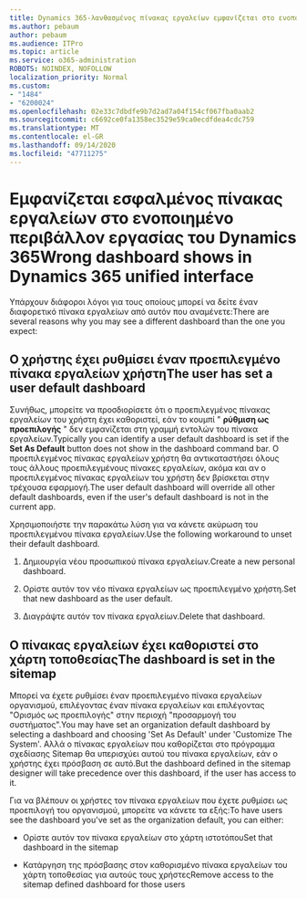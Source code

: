 ```yaml
---
title: Dynamics 365-λανθασμένος πίνακας εργαλείων εμφανίζεται στο ενοποιημένο περιβάλλον εργασίας του Dynamics 365
ms.author: pebaum
author: pebaum
ms.audience: ITPro
ms.topic: article
ms.service: o365-administration
ROBOTS: NOINDEX, NOFOLLOW
localization_priority: Normal
ms.custom:
- "1484"
- "6200024"
ms.openlocfilehash: 02e33c7dbdfe9b7d2ad7a04f154cf067fba0aab2
ms.sourcegitcommit: c6692ce0fa1358ec3529e59ca0ecdfdea4cdc759
ms.translationtype: MT
ms.contentlocale: el-GR
ms.lasthandoff: 09/14/2020
ms.locfileid: "47711275"
---
```

# <a name="wrong-dashboard-shows-in-dynamics-365-unified-interface"></a><span data-ttu-id="d06ea-102">Εμφανίζεται εσφαλμένος πίνακας εργαλείων στο ενοποιημένο περιβάλλον εργασίας του Dynamics 365</span><span class="sxs-lookup"><span data-stu-id="d06ea-102">Wrong dashboard shows in Dynamics 365 unified interface</span></span>

<span data-ttu-id="d06ea-103">Υπάρχουν διάφοροι λόγοι για τους οποίους μπορεί να δείτε έναν διαφορετικό πίνακα εργαλείων από αυτόν που αναμένετε:</span><span class="sxs-lookup"><span data-stu-id="d06ea-103">There are several reasons why you may see a different dashboard than the one you expect:</span></span>

## <a name="the-user-has-set-a-user-default-dashboard"></a><span data-ttu-id="d06ea-104">Ο χρήστης έχει ρυθμίσει έναν προεπιλεγμένο πίνακα εργαλείων χρήστη</span><span class="sxs-lookup"><span data-stu-id="d06ea-104">The user has set a user default dashboard</span></span> 

<span data-ttu-id="d06ea-105">Συνήθως, μπορείτε να προσδιορίσετε ότι ο προεπιλεγμένος πίνακας εργαλείων του χρήστη έχει καθοριστεί, εάν το κουμπί " **ρύθμιση ως προεπιλογής** " δεν εμφανίζεται στη γραμμή εντολών του πίνακα εργαλείων.</span><span class="sxs-lookup"><span data-stu-id="d06ea-105">Typically you can identify a user default dashboard is set if the **Set As Default** button does not show in the dashboard command bar.</span></span> <span data-ttu-id="d06ea-106">Ο προεπιλεγμένος πίνακας εργαλείων χρήστη θα αντικαταστήσει όλους τους άλλους προεπιλεγμένους πίνακες εργαλείων, ακόμα και αν ο προεπιλεγμένος πίνακας εργαλείων του χρήστη δεν βρίσκεται στην τρέχουσα εφαρμογή.</span><span class="sxs-lookup"><span data-stu-id="d06ea-106">The user default dashboard will override all other default dashboards, even if the user's default dashboard is not in the current app.</span></span>

<span data-ttu-id="d06ea-107">Χρησιμοποιήστε την παρακάτω λύση για να κάνετε ακύρωση του προεπιλεγμένου πίνακα εργαλείων.</span><span class="sxs-lookup"><span data-stu-id="d06ea-107">Use the following workaround to unset their default dashboard.</span></span>

1. <span data-ttu-id="d06ea-108">Δημιουργία νέου προσωπικού πίνακα εργαλείων.</span><span class="sxs-lookup"><span data-stu-id="d06ea-108">Create a new personal dashboard.</span></span>

2. <span data-ttu-id="d06ea-109">Ορίστε αυτόν τον νέο πίνακα εργαλείων ως προεπιλεγμένο χρήστη.</span><span class="sxs-lookup"><span data-stu-id="d06ea-109">Set that new dashboard as the user default.</span></span>

3. <span data-ttu-id="d06ea-110">Διαγράψτε αυτόν τον πίνακα εργαλείων.</span><span class="sxs-lookup"><span data-stu-id="d06ea-110">Delete that dashboard.</span></span>

## <a name="the-dashboard-is-set-in-the-sitemap"></a><span data-ttu-id="d06ea-111">Ο πίνακας εργαλείων έχει καθοριστεί στο χάρτη τοποθεσίας</span><span class="sxs-lookup"><span data-stu-id="d06ea-111">The dashboard is set in the sitemap</span></span>

<span data-ttu-id="d06ea-112">Μπορεί να έχετε ρυθμίσει έναν προεπιλεγμένο πίνακα εργαλείων οργανισμού, επιλέγοντας έναν πίνακα εργαλείων και επιλέγοντας "Ορισμός ως προεπιλογής" στην περιοχή "προσαρμογή του συστήματος".</span><span class="sxs-lookup"><span data-stu-id="d06ea-112">You may have set an organization default dashboard by selecting a dashboard and choosing 'Set As Default' under 'Customize The System'.</span></span> <span data-ttu-id="d06ea-113">Αλλά ο πίνακας εργαλείων που καθορίζεται στο πρόγραμμα σχεδίασης Sitemap θα υπερισχύει αυτού του πίνακα εργαλείων, εάν ο χρήστης έχει πρόσβαση σε αυτό.</span><span class="sxs-lookup"><span data-stu-id="d06ea-113">But the dashboard defined in the sitemap designer will take precedence over this dashboard, if the user has access to it.</span></span>

<span data-ttu-id="d06ea-114">Για να βλέπουν οι χρήστες τον πίνακα εργαλείων που έχετε ρυθμίσει ως προεπιλογή του οργανισμού, μπορείτε να κάνετε τα εξής:</span><span class="sxs-lookup"><span data-stu-id="d06ea-114">To have users see the dashboard you've set as the organization default, you can either:</span></span>

* <span data-ttu-id="d06ea-115">Ορίστε αυτόν τον πίνακα εργαλείων στο χάρτη ιστοτόπου</span><span class="sxs-lookup"><span data-stu-id="d06ea-115">Set that dashboard in the sitemap</span></span>

* <span data-ttu-id="d06ea-116">Κατάργηση της πρόσβασης στον καθορισμένο πίνακα εργαλείων του χάρτη τοποθεσίας για αυτούς τους χρήστες</span><span class="sxs-lookup"><span data-stu-id="d06ea-116">Remove access to the sitemap defined dashboard for those users</span></span>
